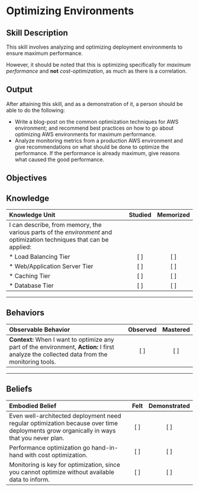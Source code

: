 # Optimizing Environments

**Skill Description**
----------
This skill involves analyzing and optimizing deployment environments to ensure maximum performance.

However, it should be noted that this is optimizing specifically for _maximum performance_ and **not** _cost-optimization_, as much as there is a correlation.


**Output**
----------
After attaining this skill, and as a demonstration of it, a person should be able to do the following:

- Write a blog-post on the common optimization techniques for AWS environment; and recommend best practices on how to go about optimizing AWS environments for maximum performance.
- Analyze monitoring metrics from a production AWS environment and give recommendations on what should be done to optimize the performance. If the performance is already maximum, give reasons what caused the good performance.


**Objectives**
----------
## **Knowledge**


| Knowledge Unit   |      Studied      | Memorized |
|:-------------|:------------------:|:--------:|
| I can describe, from memory, the various parts of the _environment_ and optimization techniques that can be applied: | | |
| * Load Balancing Tier         | [ ] | [ ]  |
| * Web/Application Server Tier | [ ] | [ ]  |
| * Caching Tier                | [ ] | [ ]  |
| * Database Tier               | [ ] | [ ]  |


----------


## **Behaviors**

| Observable Behavior   |      Observed      | Mastered |
|:-------------|:------------------:|:--------:|
| **Context:** When I want to optimize any part of the environment, **Action:** I first analyze the collected data from the monitoring tools. | [ ] | [ ]  |


----------


## **Beliefs**

| Embodied Belief   |      Felt      | Demonstrated |
|:-------------|:------------------:|:--------:|
| Even well-architected deployment need regular optimization because over time deployments grow organically in ways that you never plan. | [ ] | [ ]  |
| Performance optimization go hand-in-hand with cost optimization. | [ ] | [ ]  |
| Monitoring is key for optimization, since you cannot optimize without available data to inform. | [ ] | [ ]  |

